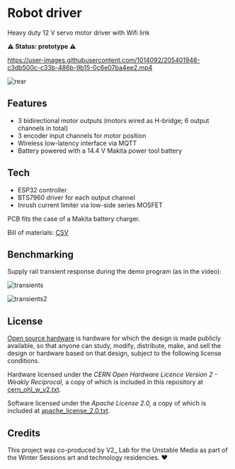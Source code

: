 Robot driver
============

Heavy duty 12 V servo motor driver with Wifi link

**⚠️ Status: prototype ⚠️**

https://user-images.githubusercontent.com/1014092/205401948-c3db500c-c33b-486b-9b15-0c6e07ba4ee2.mp4

![rear](https://user-images.githubusercontent.com/1014092/205522420-85adf3dc-d7ae-46b3-922f-ef1716646d62.jpeg)


Features
--------

- 3 bidirectional motor outputs (motors wired as H-bridge; 6 output channels in total)
- 3 encoder input channels for motor position
- Wireless low-latency interface via MQTT
- Battery powered with a 14.4 V Makita power tool battery


Tech
----

- ESP32 controller
- BTS7960 driver for each output channel
- Inrush current limiter via low-side series MOSFET

PCB fits the case of a Makita battery charger.

Bill of materials: [CSV](bom.csv)


Benchmarking
------------

Supply rail transient response during the demo program (as in the video):

![transients](https://user-images.githubusercontent.com/1014092/205522974-26e38b6e-1e94-4848-b9f2-b9c2e3c7a3d9.jpg)

![transients2](https://user-images.githubusercontent.com/1014092/205522979-7068d6bf-be71-4a43-afa0-1296b7fc97fe.jpg)


License
-------

[Open source hardware](https://www.oshwa.org/) is hardware for which the design is made publicly available, so that anyone can study, modify, distribute, make, and sell the design or hardware based on that design, subject to the following license conditions.

Hardware licensed under the *CERN Open Hardware Licence Version 2 - Weakly Reciprocal,* a copy of which is included in this repository at [cern_ohl_w_v2.txt](https://github.com/turingbirds/robot-driver/blob/master/cern_ohl_w_v2.txt).

Software licensed under the *Apache License 2.0,* a copy of which is included at [apache_license_2.0.txt](https://github.com/turingbirds/robot-driver/blob/master/apache_license_2.0.txt).

Credits
-------

This project was co-produced by V2_ Lab for the Unstable Media as part of the Winter Sessions art and technology residencies. ♥️
